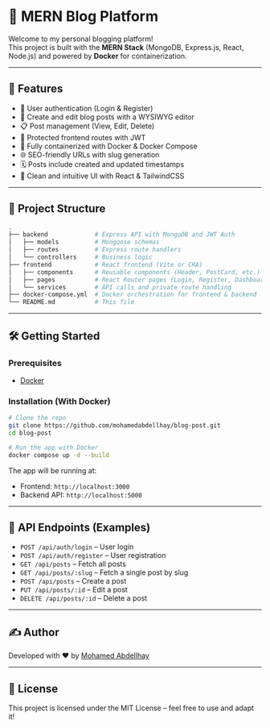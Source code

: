 # 📝 MERN Blog Platform

Welcome to my personal blogging platform!  
This project is built with the **MERN Stack** (MongoDB, Express.js, React, Node.js) and powered by **Docker** for containerization.

---

## 🚀 Features

- 👤 User authentication (Login & Register)
- 📝 Create and edit blog posts with a WYSIWYG editor
- 📋 Post management (View, Edit, Delete)
- 🔐 Protected frontend routes with JWT
- 🐳 Fully containerized with Docker & Docker Compose
- 🌐 SEO-friendly URLs with slug generation
- 🗓️ Posts include created and updated timestamps
- 🧭 Clean and intuitive UI with React & TailwindCSS

---

## 📁 Project Structure

```bash
.
├── backend             # Express API with MongoDB and JWT Auth
│   ├── models          # Mongoose schemas
│   ├── routes          # Express route handlers
│   └── controllers     # Business logic
├── frontend            # React frontend (Vite or CRA)
│   ├── components      # Reusable components (Header, PostCard, etc.)
│   ├── pages           # React Router pages (Login, Register, Dashboard, etc.)
│   └── services        # API calls and private route handling
├── docker-compose.yml  # Docker orchestration for frontend & backend
└── README.md           # This file
```

---

## 🛠️ Getting Started

### Prerequisites

- [Docker](https://www.docker.com/)

### Installation (With Docker)

```bash
# Clone the repo
git clone https://github.com/mohamedabdellhay/blog-post.git
cd blog-post

# Run the app with Docker
docker compose up -d --build
```

The app will be running at:

- Frontend: `http://localhost:3000`
- Backend API: `http://localhost:5000`

---

## 🧪 API Endpoints (Examples)

- `POST /api/auth/login` – User login
- `POST /api/auth/register` – User registration
- `GET /api/posts` – Fetch all posts
- `GET /api/posts/:slug` – Fetch a single post by slug
- `POST /api/posts` – Create a post
- `PUT /api/posts/:id` – Edit a post
- `DELETE /api/posts/:id` – Delete a post

---

## ✍️ Author

Developed with ❤️ by [Mohamed Abdellhay](https://github.com/mohamedabdellhay)

---

## 📜 License

This project is licensed under the MIT License – feel free to use and adapt it!
